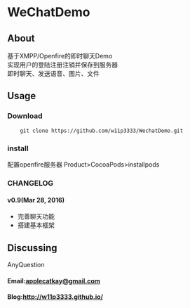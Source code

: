 
# WeChatDemo
## About
基于XMPP/Openfire的即时聊天Demo  
实现用户的登陆注册注销并保存到服务器  
即时聊天、发送语音、图片、文件

## Usage
### Download

		git clone https://github.com/w11p3333/WechatDemo.git
### install
配置openfire服务器
		Product>CocoaPods>installpods
### CHANGELOG

#### v0.9(Mar 28, 2016)
- 完善聊天功能
- 搭建基本框架

## Discussing
AnyQuestion
#### Email:applecatkay@gmail.com
#### Blog:http://w11p3333.github.io/

